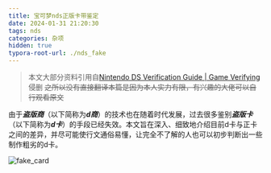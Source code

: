 ```yaml
---
title: 宝可梦nds正版卡带鉴定
date: 2024-01-31 21:20:30
tags: nds
categories: 杂项
hidden: true
typora-root-url: ./nds_fake
---
```


> 本文大部分资料引用自[Nintendo DS Verification Guide | Game Verifying](https://gameverifying.com/wiki/cart-based-systems/nds) 侵删
> ~~之所以没有直接翻译本篇是因为本人实力有限，有兴趣的大佬可以自行观看原文~~

由于***盗版商***（以下简称为***d商***）的技术也在随着时代发展，过去很多鉴别***盗版卡***（以下简称为***d卡***）的手段已经失效。本文旨在深入、细致地介绍目前d卡与正卡之间的差异，并尽可能使行文通俗易懂，让完全不了解的人也可以初步判断出一些制作粗劣的d卡。

![fake_card](/fake_card.jpg)
